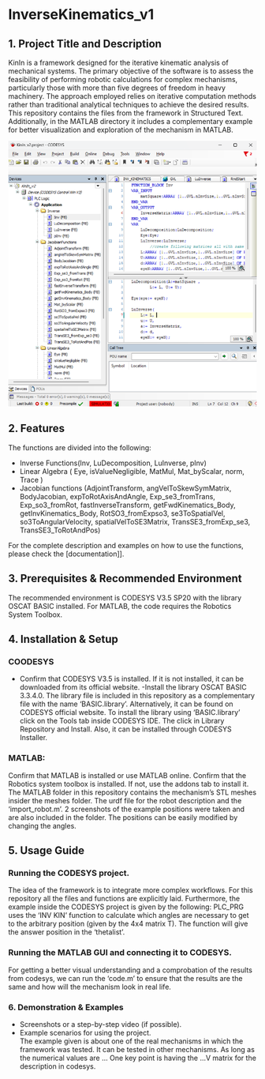 # InverseKinematics_v1

## **1. Project Title and Description**  
KinIn is a framework designed for the iterative kinematic analysis of mechanical systems. The primary objective of the software is to assess the feasibility of performing robotic calculations for complex mechanisms, particularly those with more than five degrees of freedom in heavy machinery. The approach employed relies on iterative computation methods rather than traditional analytical techniques to achieve the desired results.
This repository contains the files from the framework in Structured Text. Additionally, in the MATLAB directory it includes a complementary example for better visualization and exploration of the mechanism in MATLAB.

![image_alt](https://github.com/Yoyiberto/InverseKinematics_v1/blob/b4520f9d2a56410a5587972f90c99d417a006dca/IDE.png)
## **2. Features**  
The functions are divided into the following:
- Inverse Functions(Inv, LuDecomposition, LuInverse, pInv)
- Linear Algebra ( Eye, isValueNegligible, MatMul, Mat_byScalar, norm, Trace )
- Jacobian functions (AdjointTransform, angVelToSkewSymMatrix, BodyJacobian, expToRotAxisAndAngle, Exp_se3_fromTrans, Exp_so3_fromRot, fastInverseTransform, getFwdKinematics_Body, getInvKinematics_Body, RotSO3_fromExpso3, se3ToSpatialVel, so3ToAngularVelocity, spatialVelToSE3Matrix, TransSE3_fromExp_se3, TransSE3_ToRotAndPos)

For the complete description and examples on how to use the functions, please check the [documentation]].

## **3. Prerequisites & Recommended Environment**  
The recommended environment is CODESYS V3.5 SP20 with the library OSCAT BASIC installed.
For MATLAB, the code requires the Robotics System Toolbox. 
## **4. Installation & Setup**  
### COODESYS
- Confirm that CODESYS V3.5 is installed. If it is not installed, it can be downloaded from its official website.
-Install the library OSCAT BASIC 3.3.4.0. The library file is included in this repository as a complementary file with the name ‘BASIC.library’. Alternatively, it can be found on CODESYS official website.
To install the library using ‘BASIC.library’ click on the Tools tab inside CODESYS IDE. The click in Library Repository and Install. Also, it can be installed through CODESYS Installer.

### MATLAB:
Confirm that MATLAB is installed or use MATLAB online.
Confirm that the Robotics system toolbox is installed. If not, use the addons tab to install it. 
The MATLAB folder in this repository contains the mechanism’s STL meshes insider the meshes folder. The urdf file for the robot description and the ‘import_robot.m’.
2 screenshots of the example positions were taken and are also included in the folder. The positions can be easily modified by changing the angles.

## **5. Usage Guide**  
   ###  Running the CODESYS project.  
The idea of the framework is to integrate more complex workflows. For this repository all the files and functions are explicitly laid. Furthermore, the example inside the CODESYS project is given by the following:
PLC_PRG uses the ‘INV KIN’ function to calculate which angles are necessary to get to the arbitrary position (given by the 4x4 matrix T). The function will give the answer position in the ‘thetalist’.

   ###  Running the MATLAB GUI and connecting it to CODESYS.  
For getting a better visual understanding and a comprobation of the results from codesys, we can run the ‘code.m’ to ensure that the results are the same and how will the mechanism look in real life.

### **6. Demonstration & Examples**  
   - Screenshots or a step-by-step video (if possible).  
   - Example scenarios for using the project.  
The example given is about one of the real mechanisms in which the framework was tested. 
It can be tested in other mechanisms. As long as the numerical values are ... One key point is having the ...V matrix for the description in codesys.

